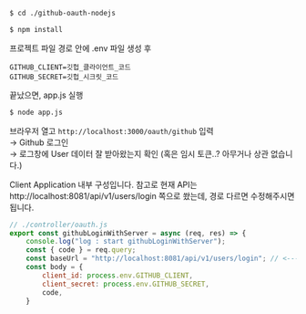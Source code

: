 ```bash
$ cd ./github-oauth-nodejs

$ npm install
```

프로젝트 파일 경로 안에 .env 파일 생성 후
```
GITHUB_CLIENT=깃헙_클라이언트_코드
GITHUB_SECRET=깃헙_시크릿_코드
```

끝났으면, app.js 실행

```bash
$ node app.js
```

브라우저 열고 `http://localhost:3000/oauth/github` 입력  
→ Github 로그인  
→ 로그창에 User 데이터 잘 받아왔는지 확인 (혹은 임시 토큰..? 아무거나 상관 없습니다.)


Client Application 내부 구성입니다.
참고로 현재 API는 http://localhost:8081/api/v1/users/login 쪽으로 쐈는데, 경로 다르면 수정해주시면 됩니다.


```javascript
// ./controller/oauth.js
export const githubLoginWithServer = async (req, res) => {
    console.log("log : start githubLoginWithServer");
    const { code } = req.query;
    const baseUrl = "http://localhost:8081/api/v1/users/login"; // <--- 이부분
    const body = {
        client_id: process.env.GITHUB_CLIENT,
        client_secret: process.env.GITHUB_SECRET,
        code,
    }
```
